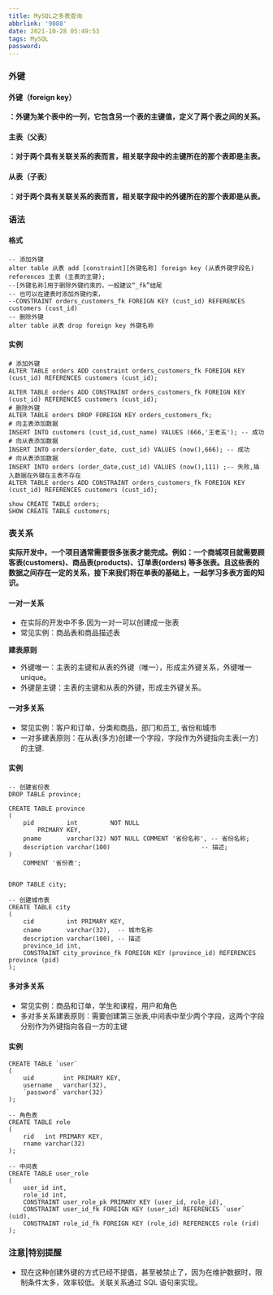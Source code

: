 ```yaml
---
title: MySQL之多表查询
abbrlink: '9088'
date: 2021-10-28 05:49:53
tags: MySQL
password:
---
```




### 外键



#### 外键（foreign key）

**：外键为某个表中的⼀列，它包含另⼀个表的主键值，定义了两个表之间的关系。** 

#### 主表（⽗表）

**：对于两个具有关联关系的表⽽⾔，相关联字段中的主键所在的那个表即是主表。**

####  从表（⼦表）

**：对于两个具有关联关系的表⽽⾔，相关联字段中的外键所在的那个表即是从表。**







### 语法



#### 格式



~~~mysql
-- 添加外键
alter table 从表 add [constraint][外键名称] foreign key (从表外键字段名)
references 主表 (主表的主键);
--[外键名称]用于删除外键约束的，一般建议“_fk”结尾
-- 也可以在建表时添加外键约束，
--CONSTRAINT orders_customers_fk FOREIGN KEY (cust_id) REFERENCES customers (cust_id)
-- 删除外键
alter table 从表 drop foreign key 外键名称
~~~





#### 实例



~~~mysql
# 添加外键
ALTER TABLE orders ADD constraint orders_customers_fk FOREIGN KEY (cust_id) REFERENCES customers (cust_id);

ALTER TABLE orders ADD CONSTRAINT orders_customers_fk FOREIGN KEY (cust_id) REFERENCES customers (cust_id);
# 删除外键
ALTER TABLE orders DROP FOREIGN KEY orders_customers_fk;
# 向主表添加数据
INSERT INTO customers (cust_id,cust_name) VALUES (666,'王老五'); -- 成功
# 向从表添加数据
INSERT INTO orders(order_date, cust_id) VALUES (now(),666); -- 成功
# 向从表添加数据
INSERT INTO orders (order_date,cust_id) VALUES (now(),111) ;-- 失败,插入数据在外键在主表不存在
ALTER TABLE orders ADD CONSTRAINT orders_customers_fk FOREIGN KEY (cust_id) REFERENCES customers (cust_id);

show CREATE TABLE orders;
SHOW CREATE TABLE customers;
~~~







### 表关系



**实际开发中，⼀个项⽬通常需要很多张表才能完成。例如：⼀个商城项⽬就需要顾客表(customers)、商品表(products)、订单表(orders) 等多张表。且这些表的数据之间存在⼀定的关系，接下来我们将在单表的基础上，⼀起学习多表⽅⾯的知识。**





#### ⼀对⼀关系

* 在实际的开发中不多.因为⼀对⼀可以创建成⼀张表
* 常⻅实例：商品表和商品描述表



**建表原则**



* 外键唯⼀：主表的主键和从表的外键（唯⼀），形成主外键关系，外键唯⼀ unique。
* 外键是主键：主表的主键和从表的外键，形成主外键关系。





#### ⼀对多关系



* 常⻅实例：客户和订单，分类和商品，部⻔和员⼯, 省份和城市
* ⼀对多建表原则：在从表(多⽅)创建⼀个字段，字段作为外键指向主表(⼀⽅)的主键.



#### 实例



~~~mysql
-- 创建省份表
DROP TABLE province;

CREATE TABLE province
(
    pid         int         NOT NULL
        PRIMARY KEY,
    pname       varchar(32) NOT NULL COMMENT '省份名称', -- 省份名称;
    description varchar(100)                         -- 描述;
)
    COMMENT '省份表';


DROP TABLE city;

-- 创建城市表
CREATE TABLE city
(
    cid         int PRIMARY KEY,
    cname       varchar(32),  -- 城市名称
    description varchar(100), -- 描述
    province_id int,
    CONSTRAINT city_province_fk FOREIGN KEY (province_id) REFERENCES province (pid)
);
~~~





#### 多对多关系



* 常⻅实例：商品和订单，学⽣和课程，⽤户和⻆⾊
* 多对多关系建表原则：需要创建第三张表,中间表中⾄少两个字段，这两个字段分别作为外键指向各⾃⼀⽅的主键





#### 实例



~~~mysql
CREATE TABLE `user`
(
    uid        int PRIMARY KEY,
    username   varchar(32),
    `password` varchar(32)
);

-- 角色表
CREATE TABLE role
(
    rid   int PRIMARY KEY,
    rname varchar(32)
);

-- 中间表
CREATE TABLE user_role
(
    user_id int,
    role_id int,
    CONSTRAINT user_role_pk PRIMARY KEY (user_id, role_id),
    CONSTRAINT user_id_fk FOREIGN KEY (user_id) REFERENCES `user` (uid),
    CONSTRAINT role_id_fk FOREIGN KEY (role_id) REFERENCES role (rid)
);
~~~





### 注意|特别提醒



* 现在这种创建外键的⽅式已经不提倡，甚⾄被禁⽌了，因为在维护数据时，限制条件太多，效率较低。关联关系通过 SQL 语句来实现。








